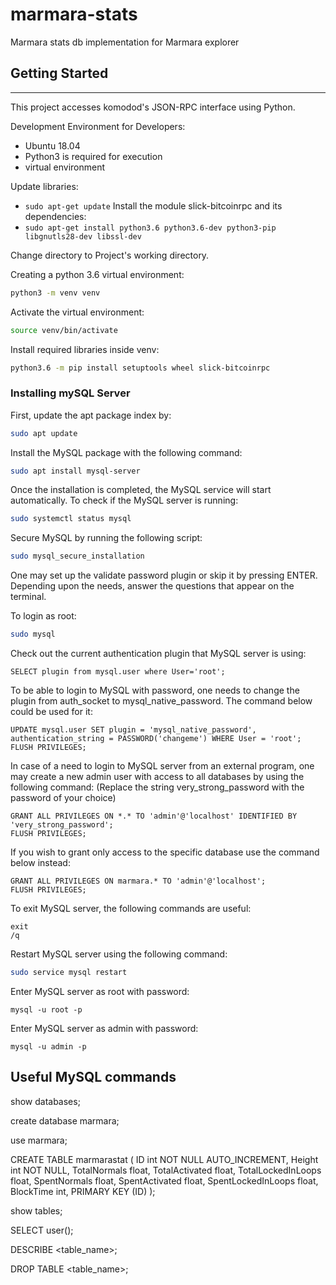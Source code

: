 # marmara-stats
Marmara stats db implementation for Marmara explorer

## Getting Started
-------------------------
This project accesses komodod's JSON-RPC interface using Python.


Development Environment for Developers:
- Ubuntu 18.04
- Python3 is required for execution
- virtual environment

Update libraries:

* `sudo apt-get update`
Install the module slick-bitcoinrpc and its dependencies:
* `sudo apt-get install python3.6 python3.6-dev python3-pip libgnutls28-dev libssl-dev`

Change directory to Project's working directory.

Creating a python 3.6 virtual environment:
```sh
python3 -m venv venv
```
Activate the virtual environment:
```sh
source venv/bin/activate
```
Install required libraries inside venv:
```sh
python3.6 -m pip install setuptools wheel slick-bitcoinrpc
```


### Installing mySQL Server 
First, update the apt package index by:
```sh
sudo apt update
```
Install the MySQL package with the following command:
```sh
sudo apt install mysql-server
```
Once the installation is completed, the MySQL service will start automatically. To check if the MySQL server is running:
```sh
sudo systemctl status mysql
```
Secure MySQL by running the following script:
```sh
sudo mysql_secure_installation
```
One may set up the validate password plugin or skip it by pressing ENTER.
Depending upon the needs, answer the questions that appear on the terminal.

To login as root:
```sh
sudo mysql
```
Check out the current authentication plugin that MySQL server is using:
```
SELECT plugin from mysql.user where User='root';
```
To be able to login to MySQL with password, one needs to change the plugin from auth_socket to mysql_native_password. The command below could be used for it:
```
UPDATE mysql.user SET plugin = 'mysql_native_password', authentication_string = PASSWORD('changeme') WHERE User = 'root';
FLUSH PRIVILEGES;
```

In case of a need to login to MySQL server from an external program, one may create a new admin user with access to all databases by using the following command: (Replace the string very_strong_password with the password of your choice)
```
GRANT ALL PRIVILEGES ON *.* TO 'admin'@'localhost' IDENTIFIED BY 'very_strong_password';
FLUSH PRIVILEGES;
```
If you wish to grant only access to the specific database use the command below instead:
```
GRANT ALL PRIVILEGES ON marmara.* TO 'admin'@'localhost';
FLUSH PRIVILEGES;
```
To exit MySQL server, the following commands are useful:
```
exit
/q
```
Restart MySQL server using the following command:
```sh
sudo service mysql restart
```

Enter MySQL server as root with password:
```
mysql -u root -p
```
Enter MySQL server as admin with password:
```
mysql -u admin -p
```

## Useful MySQL commands 
show databases;

create database marmara;

use marmara;

CREATE TABLE marmarastat (
    ID int NOT NULL AUTO_INCREMENT,
    Height int NOT NULL,
    TotalNormals float,
    TotalActivated float,
    TotalLockedInLoops float,
    SpentNormals float,
    SpentActivated float, 
    SpentLockedInLoops float,
    BlockTime int,
    PRIMARY KEY (ID)
);

show tables;

SELECT user();

DESCRIBE <table_name>;

DROP TABLE <table_name>;
